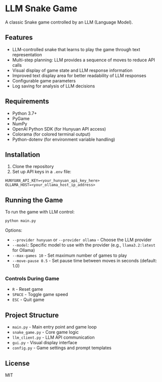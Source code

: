 # LLM Snake Game

A classic Snake game controlled by an LLM (Language Model).

## Features

- LLM-controlled snake that learns to play the game through text representation
- Multi-step planning: LLM provides a sequence of moves to reduce API calls
- Visual display of game state and LLM response information
- Improved text display area for better readability of LLM responses
- Configurable game parameters
- Log saving for analysis of LLM decisions

## Requirements

- Python 3.7+
- PyGame
- NumPy
- OpenAI Python SDK (for Hunyuan API access)
- Colorama (for colored terminal output)
- Python-dotenv (for environment variable handling)

## Installation

1. Clone the repository
2. Set up API keys in a `.env` file:

```
HUNYUAN_API_KEY=<your_hunyuan_api_key_here>
OLLAMA_HOST=<your_ollama_host_ip_address>
```

## Running the Game

To run the game with LLM control:

```bash
python main.py
```

Options:
- `--provider hunyuan` or `--provider ollama` - Choose the LLM provider
- `--model`: Specific model to use with the provider (e.g., `llama3.2:latest` for Ollama)
- `--max-games 10` - Set maximum number of games to play
- `--move-pause 0.5` - Set pause time between moves in seconds (default: 1.0)

### Controls During Game

- `R` - Reset game
- `SPACE` - Toggle game speed
- `ESC` - Quit game

## Project Structure

- `main.py` - Main entry point and game loop
- `snake_game.py` - Core game logic
- `llm_client.py` - LLM API communication
- `gui.py` - Visual display interface
- `config.py` - Game settings and prompt templates

## License

MIT 